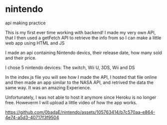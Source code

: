 # nintendo
api making practice

This is my first ever time working with backend! 
I made my very own API, that I then used a getFetch API to retrieve the info from 
so I can make a little web app using HTML and JS 

I made an api containing Nintendo devics, their release date, how many sold and their price. 

I chose 5 nintendo devices: The switch, Wii U, 3DS, Wii and DS

In the index.js file you will see how I made the API, I hosted that file online and then made an app
similar to the NASA API, and retrived the data the same way. It was an amazing Experience. 

Unfortunately, I was not able to host it anymore since Heroku is no longer free. Howeverm I will upload a little video
of how the app works. 




https://github.com/0badaE/nintendo/assets/105763414/b7c570aa-e864-4e74-a5d3-40717f3f9504



